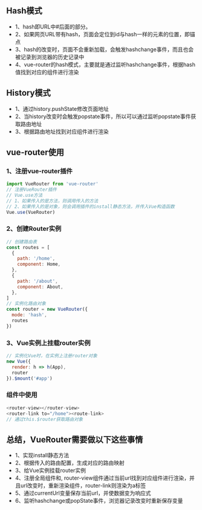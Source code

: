 ## Hash模式
+ 1、hash即URL中#后面的部分。
+ 2、如果网页URL带有hash，页面会定位到id与hash一样的元素的位置，即锚点
+ 3、hash的改变时，页面不会重新加载，会触发hashchange事件，而且也会被记录到浏览器的历史记录中
+ 4、vue-router的hash模式，主要就是通过监听hashchange事件，根据hash值找到对应的组件进行渲染
## History模式
+ 1、通过history.pushState修改页面地址
+ 2、当history改变时会触发popstate事件，所以可以通过监听popstate事件获取路由地址
+ 3、根据路由地址找到对应组件进行渲染

## vue-router使用
### 1、注册vue-router插件
```js
import VueRouter from 'vue-router'
// 注册VueRouter插件
// Vue.use方法 
// 1、如果传入的是方法，则调用传入的方法
// 2、如果传入的是对象，则会调用插件的install静态方法，并传入Vue构造函数
Vue.use(VueRouter)
```
### 2、创建Router实例
```js
// 创建路由表
const routes = [
  {
    path: '/home',
    component: Home,
  },
  {
    path: '/about',
    component: About,
  },
]
// 实例化路由对象
const router = new VueRouter({
  mode: 'hash',
  routes
})
```
### 3、Vue实例上挂载router实例
```js
// 实例化Vue时，在实例上注册router对象
new Vue({
  render: h => h(App),
  router
}).$mount('#app')
```
### 组件中使用
```js
<router-view></router-view>
<router-link to="/home"><route-link>
// 通过this.$router获取路由对象
```
## 总结，VueRouter需要做以下这些事情
+ 1、实现install静态方法
+ 2、根据传入的路由配置，生成对应的路由映射
+ 3、给Vue实例挂载router实例
+ 4、注册全局组件<router-view>和<router-link>, router-view组件通过当前url找到对应组件进行渲染，并且url改变时，重新渲染组件，router-link则渲染为a标签
+ 5、通过currentUrl变量保存当前url，并使数据变为响应式
+ 6、监听hashchange或popState事件，浏览器记录改变时重新保存变量